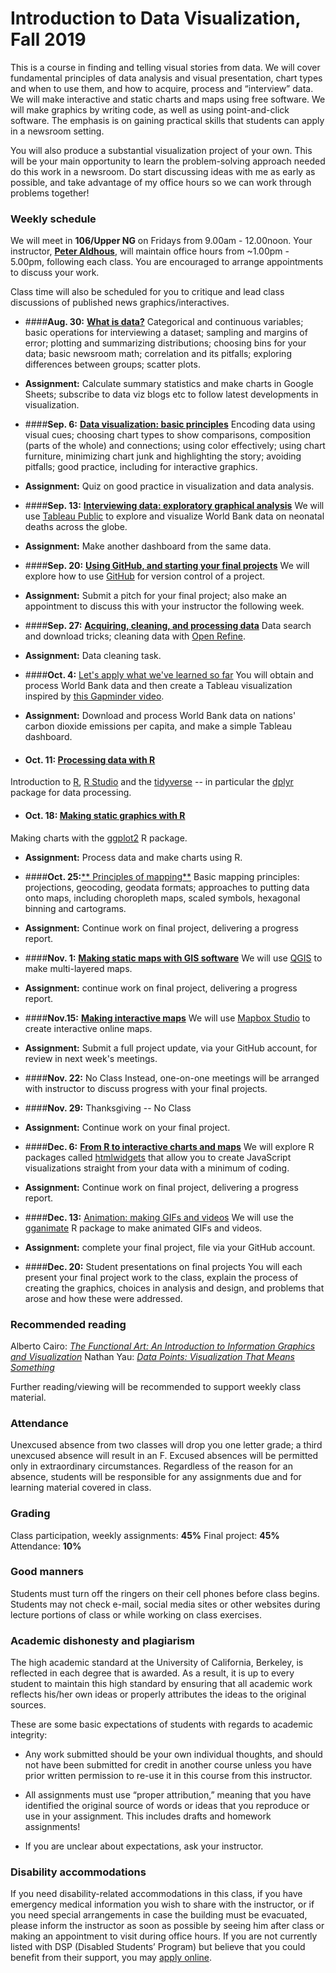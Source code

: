 
# Introduction to Data Visualization, Fall 2019

This is a course in finding and telling visual stories from data. We will cover fundamental principles of data analysis and visual presentation, chart types and when to use them, and how to acquire, process and “interview” data. We will make interactive and static charts and maps using free software. We will make graphics by writing code, as well as using point-and-click software. The emphasis is on gaining practical skills that students can apply in a newsroom setting.

You will also produce a substantial visualization project of your own. This will be your main opportunity to learn the problem-solving approach needed do this work in a newsroom. Do start discussing ideas with me as early as possible, and take advantage of my office hours so we can work through problems together!

### Weekly schedule

We will meet in **106/Upper NG** on Fridays from 9.00am - 12.00noon. Your instructor, [**Peter Aldhous**](https://www.peteraldhous.com/), will maintain office hours from ~1.00pm - 5.00pm, following each class. You are encouraged to arrange appointments to discuss your work.

Class time will also be scheduled for you to critique and lead class discussions of published news graphics/interactives.

 - ####**Aug. 30:**	[**What is data?**](week1.html)
Categorical and continuous variables; basic operations for interviewing a dataset; sampling and margins of error; plotting and summarizing distributions; choosing bins for your data; basic newsroom math; correlation and its pitfalls; exploring differences between groups; scatter plots.

  - **Assignment:** Calculate summary statistics and make charts in Google Sheets; subscribe to data viz blogs etc to follow latest developments in visualization.

- ####**Sep. 6:** 	[**Data visualization: basic principles**](week2.html)
Encoding data using visual cues; choosing chart types to show comparisons, composition (parts of the whole) and connections; using color effectively; using chart furniture, minimizing chart junk and highlighting the story; avoiding pitfalls; good practice, including for interactive graphics.

 - **Assignment:** Quiz on good practice in visualization and data analysis.


- ####**Sep. 13:** [**Interviewing data: exploratory graphical analysis**](week3.html)
We will use [Tableau Public](https://public.tableau.com/s/) to explore and visualize World Bank data on neonatal deaths across the globe.

 - **Assignment:** Make another dashboard from the same data.


- ####**Sep. 20:** [**Using GitHub, and starting your final projects**](week4.html)
We will explore how to use [GitHub](https://github.com/) for version control of a project.

 - **Assignment:** Submit a pitch for your final project; also make an appointment to discuss this with your instructor the following week.


- ####**Sep. 27:** [**Acquiring, cleaning, and processing data**](week5.html)
Data search and download tricks; cleaning data with [Open Refine](http://openrefine.org/).

 - **Assignment:** Data cleaning task.


- ####**Oct. 4:** [Let's apply what we've learned so far](week6.html)
You will obtain and process World Bank data and then create a Tableau visualization inspired by [this Gapminder video](https://www.gapminder.org/videos/200-years-that-changed-the-world-bbc/).

 - **Assignment:** Download and process World Bank data on nations' carbon dioxide emissions per capita, and make a simple Tableau dashboard.


- #### **Oct. 11:**	[**Processing data with R**](week7.html)
Introduction to [R](https://www.r-project.org/), [R Studio](https://www.rstudio.com/,) and the [tidyverse](https://www.tidyverse.org/) -- in particular the [dplyr](https://dplyr.tidyverse.org/) package for data processing.


- #### **Oct. 18:** [**Making static graphics with R**](week8.html)
Making charts with the [ggplot2](https://ggplot2.tidyverse.org/) R package.

 - **Assignment:** Process data and make charts using R.


-  ####**Oct. 25:**[** Principles of mapping**](week9.html)
Basic mapping principles:  projections, geocoding, geodata formats; approaches to putting data onto maps, including choropleth maps, scaled symbols, hexagonal binning and cartograms.

 - **Assignment:** Continue work on final project, delivering a progress report.


-  ####**Nov. 1:** [**Making static maps with GIS software**](week10.html)
We will use [QGIS](https://qgis.org/en/site/) to make multi-layered maps.

 - **Assignment:** continue work on final project, delivering a progress report.


-  ####**Nov.15:** [**Making interactive maps**](week11.html)
We will use [Mapbox Studio](https://www.mapbox.com/mapbox-studio/) to create interactive online maps.

  -  **Assignment:** Submit a full project update, via your GitHub account, for review in next week's meetings.


- ####**Nov. 22:** No Class
Instead, one-on-one meetings will be arranged with instructor to discuss progress with your final projects.

- ####**Nov. 29:** Thanksgiving -- No Class

 - **Assignment:** Continue work on your final project.


- ####**Dec. 6:** [**From R to interactive charts and maps**](week13.html)
We will explore R packages called [htmlwidgets](https://www.htmlwidgets.org/) that allow you to create JavaScript visualizations straight from your data with a minimum of coding.

 -  **Assignment:** Continue work on final project, delivering a progress report.


- ####**Dec. 13:** [Animation: making GIFs and videos](week14.html)
We will use the [gganimate](https://gganimate.com/) R package to make animated GIFs and videos.

 - **Assignment:** complete your final project, file via your GitHub account.


- ####**Dec. 20:** Student presentations on final projects
You will each present your final project work to the class, explain the process of creating the graphics, choices in  analysis and design, and problems that arose and how these were addressed.

### Recommended reading

Alberto Cairo: [*The Functional Art: An Introduction to Information Graphics and Visualization*](https://www.amazon.com/The-Functional-Art-introduction-visualization/dp/0321834739/)
Nathan Yau: [*Data Points: Visualization That Means Something*](https://www.amazon.com/Data-Points-Visualization-Means-Something/dp/111846219X)

Further reading/viewing will be recommended to support weekly class material.

### Attendance

Unexcused absence from two classes will drop you one letter grade; a third unexcused absence will result in an F. Excused absences will be permitted only in extraordinary circumstances. Regardless of the reason for an absence, students will be responsible for any assignments due and for learning material covered in class.

### Grading

Class participation, weekly assignments: **45%**
Final project: **45%**
Attendance:	**10%**

### Good manners

Students must turn off the ringers on their cell phones before class begins. Students may not check e-mail, social media sites or other websites during lecture portions of class or while working on class exercises.

### Academic dishonesty and plagiarism

The high academic standard at the University of California, Berkeley, is reflected in each degree that is awarded. As a result, it is up to every student to maintain this high standard by ensuring that all academic work reflects his/her own ideas or properly attributes the ideas to the original sources.

These are some basic expectations of students with regards to academic integrity:

- Any work submitted should be your own individual thoughts, and should not have been submitted for credit in another course unless you have prior written permission to re-use it in this course from this instructor.

- All assignments must use “proper attribution,” meaning that you have identified the original source of words or ideas that you reproduce or use in your assignment. This includes drafts and homework assignments!

- If you are unclear about expectations, ask your instructor.

### Disability accommodations

If you need disability-related accommodations in this class, if you have emergency medical information you wish to share with the instructor, or if you need special arrangements in case the building must be evacuated, please inform the instructor as soon as possible by seeing him after class or making an appointment to visit during office hours. If you are not currently listed with DSP (Disabled Students’ Program) but believe that you could benefit from their support, you may [apply online](https://dsp.berkeley.edu/).




